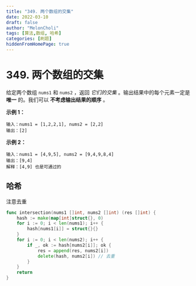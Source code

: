 ```yaml
---
title: "349. 两个数组的交集"
date: 2022-03-10
draft: false
author: "MelonCholi"
tags: [算法,数组, 哈希]
categories: [刷题]
hiddenFromHomePage: true
---
```


# 349. 两个数组的交集

给定两个数组 `nums1` 和 `nums2` ，返回 *它们的交集* 。输出结果中的每个元素一定是 **唯一** 的。我们可以 **不考虑输出结果的顺序** 。

 **示例 1：**

```
输入：nums1 = [1,2,2,1], nums2 = [2,2]
输出：[2]
```

**示例 2：**

```x
输入：nums1 = [4,9,5], nums2 = [9,4,9,8,4]
输出：[9,4]
解释：[4,9] 也是可通过的
```

## 哈希

注意去重

```go
func intersection(nums1 []int, nums2 []int) (res []int) {
	hash := make(map[int]struct{}, 0)
	for i := 0; i < len(nums1); i++ {
		hash[nums1[i]] = struct{}{}
	}
	for i := 0; i < len(nums2); i++ {
		if _, ok := hash[nums2[i]]; ok {
			res = append(res, nums2[i])
			delete(hash, nums2[i]) // 去重
		}
	}
	return
}
```

